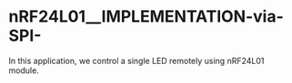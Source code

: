 # nRF24L01__IMPLEMENTATION-via-SPI-
In this application, we control a single LED  remotely using nRF24L01 module.
